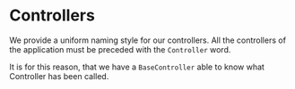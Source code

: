 # Controllers

We provide a uniform naming style for our controllers. All the controllers
of the application must be preceded with the `Controller` word.

It is for this reason, that we have a `BaseController` able to know
what Controller has been called.